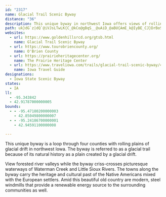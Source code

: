 ```yaml
---
id: "2317"
name: Glacial Trail Scenic Byway
distance: "36"
description: This unique byway in northwest Iowa offers views of rolling plains of glacial drift, forested river valleys, and a rich history of Native American as well as European peoples.
path: uk}dG`z|dQ`@iVJsLTwLK{C_@kCo@gBqS__@uAiD_@aBU{AmE_k@IyBE_CJ}DrBoSJyBBwDI{Ce@mEo@_DaI}Ti@_DYaDEmDjA{zAGq~BJivBvFKzqAg@b\KvTSj`@sGjZuFrGkE`BmBNk@h@aDz@mDfCaDPe@p@]|EgA`AQpD?|f@^Xjc@z@`BlApA~vA`AlTH`q@r@~QJu@j|@SpaAEd|@YraAX`rBcBf{B|@h|Bd@nyB_zAAZztFJfeA?fk@lA~uCLzrAJtNKrb@uk@Jmm@KyrBDeAQoA_@y@a@oAkAiA{AYs@yB_IqAkC{AcBsAy@eA_@mAOiBAkj@GquAo@eiCPb\utAlBoH|BsG`HiP~Oi]rj@anArByFxAcFxAeG|R__ArTukAPyDBazAcAqs@_@aMy@qEo@mCyMy]a@sBS_CEiBDkCNqBnNew@d@}Dh@kKh@e`@BeANmAtAkEXQlBwC`LaR@mE
websites:
  - url: https://www.goldenhillsrcd.org/gtsb.html
    name: Glacial Trail Scenic Byway
  - url: https://www.tourobriencounty.org/
    name: O'Brien County
  - url: https://prairieheritagecenter.org/
    name: The Prairie Heritage Center
  - url: https://www.traveliowa.com/trails/glacial-trail-scenic-byway/4/
    name: Iowa Travel Guide
designations:
  - Iowa State Scenic Byway
states:
  - IA
ll:
  - -95.343842
  - 42.91787000000005
bounds:
  - - -95.47180200000003
    - 42.85049800000007
  - - -95.24186700000001
    - 42.94591100000008

---
```


This unique byway is a loop through four counties with rolling plains of glacial drift in northwest Iowa.  The byway is referred to as a glacial trail because of its natural history as a plain created by a glacial drift.

 View forested river valleys while the byway criss-crosses picturesque waterways of Waterman Creek and Little Sioux Rivers.  The towns along the byway carry the heritage and cultural past of the Native Americans mixed with the European settlers.  Amid this beautiful old country are modern, steel windmills that provide a renewable energy source to the surrounding communities as well.
